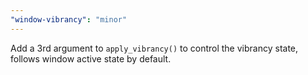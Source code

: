 ```yaml
---
"window-vibrancy": "minor"
---
```


Add a 3rd argument to `apply_vibrancy()` to control the vibrancy state, follows window active state by default.